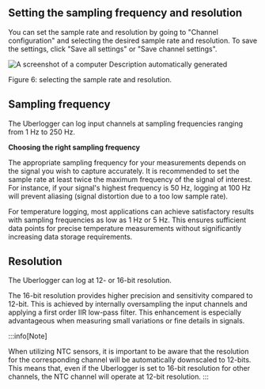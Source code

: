 ## Setting the sampling frequency and resolution

You can set the sample rate and resolution by going to "Channel
configuration" and selecting the desired sample rate and resolution. To
save the settings, click "Save all settings" or "Save channel settings".

![A screenshot of a computer Description automatically
generated](media/image18.png)

Figure 6: selecting the sample rate and resolution.

## Sampling frequency

The Uberlogger can log input channels at sampling frequencies ranging
from 1 Hz to 250 Hz.

**Choosing the right sampling frequency**

The appropriate sampling frequency for your measurements depends on the
signal you wish to capture accurately. It is recommended to set the
sample rate at least twice the maximum frequency of the signal of
interest. For instance, if your signal\'s highest frequency is 50 Hz,
logging at 100 Hz will prevent aliasing (signal distortion due to a too
low sample rate).

For temperature logging, most applications can achieve satisfactory
results with sampling frequencies as low as 1 Hz or 5 Hz. This ensures
sufficient data points for precise temperature measurements without
significantly increasing data storage requirements.

## Resolution

The Uberlogger can log at 12- or 16-bit resolution.

The 16-bit resolution provides higher precision and sensitivity compared
to 12-bit. This is achieved by internally oversampling the input
channels and applying a first order IIR low-pass filter. This
enhancement is especially advantageous when measuring small variations
or fine details in signals.

:::info[Note]

When utilizing NTC sensors, it is important to be aware that
the resolution for the corresponding channel will be automatically
downscaled to 12-bits. This means that, even if the Uberlogger is set to
16-bit resolution for other channels, the NTC channel will operate at
12-bit resolution.
:::
